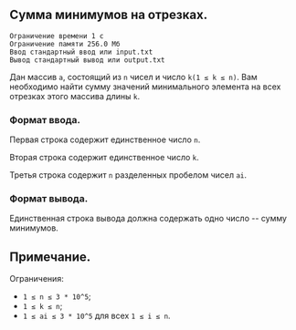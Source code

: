 ## Сумма минимумов на отрезках.

```
Ограничение времени 1 с
Ограничение памяти 256.0 Мб
Ввод стандартный ввод или input.txt
Вывод стандартный вывод или output.txt
```

Дан массив `a`, состоящий из `n` чисел и число `k(1 ≤ k ≤ n)`. Вам необходимо найти сумму значений минимального элемента
на всех отрезках этого массива длины `k`.

### Формат ввода.
Первая строка содержит единственное число `n`.

Вторая строка содержит единственное число `k`.

Третья строка содержит `n` разделенных пробелом чисел `ai`.

### Формат вывода.
Единственная строка вывода должна содержать одно число -- сумму минимумов.

## Примечание.
Ограничения:
- `1 ≤ n ≤ 3 * 10^5`;
- `1 ≤ k ≤ n`;
- `1 ≤ ai ≤ 3 * 10^5` для всех `1 ≤ i ≤ n`.